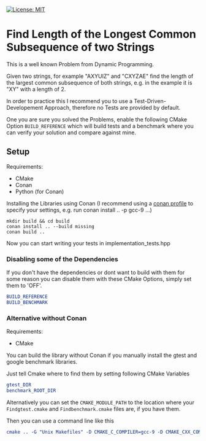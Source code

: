 [![License: MIT](https://img.shields.io/badge/License-MIT-blue.svg)](https://opensource.org/licenses/MIT)

# Find Length of the Longest Common Subsequence of two Strings

This is a well known Problem from Dynamic Programming.

Given two strings, for example "AXYUIZ" and "CXYZAE" find the length of the largest common subsequence of both strings, e.g. in the example it is "XY" with a length of 2.

In order to practice this I recommend you to use a Test-Driven-Developement Approach, therefore no Tests are provided by default.

One you are sure you solved the Problems, enable the following CMake Option `BUILD_REFERENCE` which will build tests and a benchmark where you can verify your solution and compare against mine.

## Setup

Requirements:

* CMake
* Conan
* Python (for Conan)

Installing the Libraries using Conan (I recommend using a [conan profile](https://docs.conan.io/en/latest/reference/profiles.html) to specify your settings, e.g. run conan install .. -p gcc-9 ...)

```shell
mkdir build && cd build
conan install .. --build missing
conan build ..
```

Now you can start writing your tests in implementation_tests.hpp

### Disabling some of the Dependencies

If you don't have the dependencies or dont want to build with them for some reason you can disable them with these CMake Options, simply set them to 'OFF'.

```cmake
BUILD_REFERENCE
BUILD_BENCHMARK
```

### Alternative without Conan

Requirements:

* CMake

You can build the library without Conan if you manually install the gtest and google benchmark libraries.

Just tell Cmake where to find them by setting following CMake Variables

```cmake
gtest_DIR
benchmark_ROOT_DIR
```

Alternatively you can set the `CMAKE_MODULE_PATH` to the location where your `Findgtest.cmake` and `Findbenchmark.cmake` files are, if you have them.

Then you can use a command line like this

```cmake
cmake .. -G "Unix Makefiles" -D CMAKE_C_COMPILER=gcc-9 -D CMAKE_CXX_COMPILER=g++-9 -DCMAKE_BUILD_TYPE=DEBUG -D CMAKE_MODULE_PATH=$PWD
```
